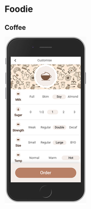 # Foodie

## Coffee

![Screenshot](https://github.com/Daniel--cai/foodie/blob/master/src/assets/screenshot.png)
